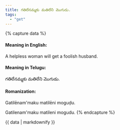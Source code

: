 ```yaml
---
title: గతిలేనమ్మకు మతిలేని మొగుడు.
tags:
  - "get"
---
```


{% capture data %}
#### Meaning in English:
A helpless woman will get a foolish husband.

#### Meaning in Telugu:
గతిలేనమ్మకు మతిలేని మొగుడు.

#### Romanization:
Gatilēnam'maku matilēni moguḍu.

Gatilenam'maku matileni mogudu.
{% endcapture %}

{{ data | markdownify }}

